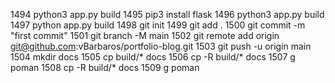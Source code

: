  1494  python3 app.py build
 1495  pip3 install flask
 1496  python3 app.py build
 1497  python app.py build
 1498  git init
 1499  git add .
 1500  git commit -m "first commit"
 1501  git branch -M main
 1502  git remote add origin git@github.com:vBarbaros/portfolio-blog.git
 1503  git push -u origin main
 1504  mkdir docs
 1505  cp build/* docs
 1506  cp -R build/* docs
 1507  g poman
 1508  cp -R build/* docs
 1509  g poman
